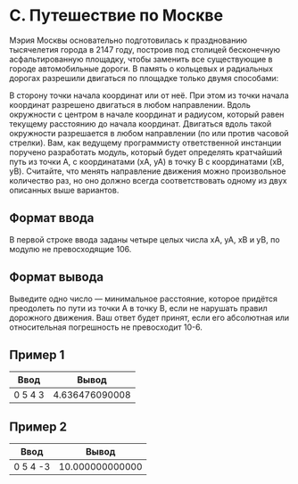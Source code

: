 # **C. Путешествие по Москве**

Мэрия Москвы основательно подготовилась к празднованию тысячелетия города в 2147 году, построив под столицей бесконечную асфальтированную площадку, чтобы заменить все существующие в городе автомобильные дороги. В память о кольцевых и радиальных дорогах разрешили двигаться по площадке только двумя способами:

В сторону точки начала координат или от неё. При этом из точки начала координат разрешено двигаться в любом направлении.
Вдоль окружности с центром в начале координат и радиусом, который равен текущему расстоянию до начала координат. Двигаться вдоль такой окружности разрешается в любом направлении (по или против часовой стрелки).
Вам, как ведущему программисту ответственной инстанции поручено разработать модуль, который будет определять кратчайший путь из точки A, с координатами (xA, yA) в точку B с координатами (xB, yB). Считайте, что менять направление движения можно произвольное количество раз, но оно должно всегда соответствовать одному из двух описанных выше вариантов.

## **Формат ввода**
В первой строке ввода заданы четыре целых числа xA, yA, xB и yB, по модулю не превосходящие 106.

## **Формат вывода**
Выведите одно число — минимальное расстояние, которое придётся преодолеть по пути из точки A в точку B, если не нарушать правил дорожного движения. Ваш ответ будет принят, если его абсолютная или относительная погрешность не превосходит 10-6.

## **Пример 1**
|**Ввод**	|**Вывод**|
|---|---|
|0 5 4 3|4.636476090008|

## **Пример 2**
|**Ввод**	|**Вывод**|
|---|---|
|0 5 4 -3|10.000000000000|